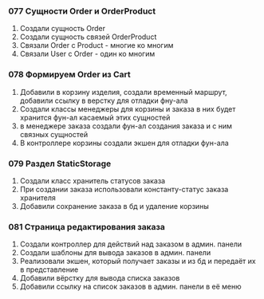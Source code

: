 ### 077 Сущности Order и OrderProduct

1. Создали сущность Order
2. Создали сущность связей OrderProduct
3. Связали Order с Product - многие ко многим
4. Связали User c Order - один ко многим

### 078 Формируем Order из Cart

1. Добавили в корзину изделия, создали временный маршрут, добавили ссылку в верстку для отладки фну-ала
2. Создали классы менеджеры для корзины и заказа в них будет хранится фун-ал касаемый этих сущностей
3. в менеджере заказа создали фун-ал создания заказа и с ним связных сущностей
4. В контроллере корзины создали экшен для отладки фун-ала

### 079 Раздел StaticStorage

1. Создали класс хранитель статусов заказа
2. При создании заказа использовали константу-статус заказа хранителя
3. Добавили сохранение заказа в бд и удаление корзины

### 081 Страница редактирования заказа

1. Создали контроллер для действий над заказом в админ. панели
2. Создали шаблоны для вывода заказов в админ. панели
3. Реализовали экшен, который получает заказы и из бд и передаёт их в представление
4. Добавили вёрстку для вывода списка заказов
5. Добавили ссылку на список заказов в админ. панели в её меню

